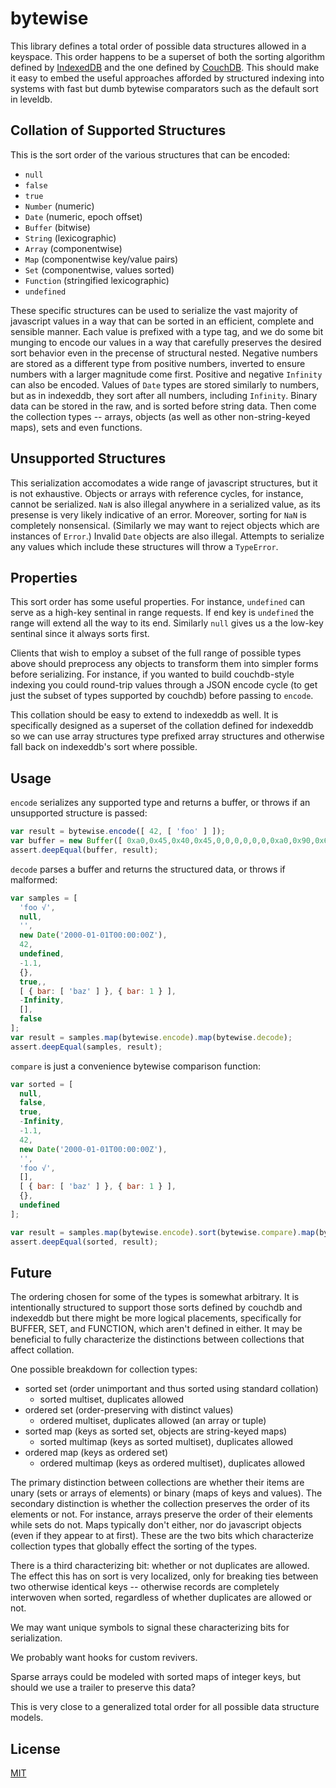 bytewise
========

This library defines a total order of possible data structures allowed in a keyspace. This order happens to be a superset of both the sorting algorithm defined by [IndexedDB](http://www.w3.org/TR/IndexedDB/#key-construct) and the one defined by [CouchDB](http://wiki.apache.org/couchdb/View_collation). This should make it easy to embed the useful approaches afforded by structured indexing into systems with fast but dumb bytewise comparators such as the default sort in leveldb.


## Collation of Supported Structures

This is the sort order of the various structures that can be encoded:

* `null`
* `false`
* `true`
* `Number` (numeric)
* `Date` (numeric, epoch offset)
* `Buffer` (bitwise)
* `String` (lexicographic)
* `Array` (componentwise)
* `Map` (componentwise key/value pairs)
* `Set` (componentwise, values sorted)
* `Function` (stringified lexicographic)
* `undefined`


These specific structures can be used to serialize the vast majority of javascript values in a way that can be sorted in an efficient, complete and sensible manner. Each value is prefixed with a type tag, and we do some bit munging to encode our values in a way that carefully preserves the desired sort behavior even in the precense of structural nested. Negative numbers are stored as a different type from positive numbers, inverted to ensure numbers with a larger magnitude come first. Positive and negative `Infinity` can also be encoded. Values of `Date` types are stored similarly to numbers, but as in indexeddb, they sort after all numbers, including `Infinity`. Binary data can be stored in the raw, and is sorted before string data. Then come the collection types -- arrays, objects (as well as other non-string-keyed maps), sets and even functions.


## Unsupported Structures

This serialization accomodates a wide range of javascript structures, but it is not exhaustive. Objects or arrays with reference cycles, for instance, cannot be serialized. `NaN` is also illegal anywhere in a serialized value, as its presense is very likely indicative of an error. Moreover, sorting for `NaN` is completely nonsensical. (Similarly we may want to reject objects which are instances of `Error`.) Invalid `Date` objects are also illegal. Attempts to serialize any values which include these structures will throw a `TypeError`.


## Properties

This sort order has some useful properties. For instance, `undefined` can serve as a high-key sentinal in range requests. If end key is `undefined` the range will extend all the way to its end. Similarly `null` gives us a the low-key sentinal since it always sorts first.

Clients that wish to employ a subset of the full range of possible types above should preprocess any objects to transform them into simpler forms before serializing. For instance, if you wanted to build couchdb-style indexing you could round-trip values through a JSON encode cycle (to get just the subset of types supported by couchdb) before passing to `encode`.

This collation should be easy to extend to indexeddb as well. It is specifically designed as a superset of the collation defined for indexeddb so we can use array structures type prefixed array structures and otherwise fall back on indexeddb's sort where possible.


## Usage

`encode` serializes any supported type and returns a buffer, or throws if an unsupported structure is passed:
  
  ``` js
  var result = bytewise.encode([ 42, [ 'foo' ] ]);
  var buffer = new Buffer([ 0xa0,0x45,0x40,0x45,0,0,0,0,0,0,0xa0,0x90,0x67,0x70,0x70,0,0,0 ]);
  assert.deepEqual(buffer, result);
  ```


`decode` parses a buffer and returns the structured data, or throws if malformed:
  
  ``` js
  var samples = [
    'foo √',
    null,
    '',
    new Date('2000-01-01T00:00:00Z'),
    42,
    undefined,
    -1.1,
    {},
    true,,
    [ { bar: [ 'baz' ] }, { bar: 1 } ],
    -Infinity,
    [],
    false
  ];
  var result = samples.map(bytewise.encode).map(bytewise.decode);
  assert.deepEqual(samples, result);
  ```


`compare` is just a convenience bytewise comparison function:

  ``` js
  var sorted = [
    null,
    false,
    true,
    -Infinity,
    -1.1,
    42,
    new Date('2000-01-01T00:00:00Z'),
    '',
    'foo √',
    [],
    [ { bar: [ 'baz' ] }, { bar: 1 } ],
    {},
    undefined
  ];

  var result = samples.map(bytewise.encode).sort(bytewise.compare).map(bytewise.decode);
  assert.deepEqual(sorted, result);
  ```


## Future

The ordering chosen for some of the types is somewhat arbitrary. It is intentionally structured to support those sorts defined by couchdb and indexeddb but there might be more logical placements, specifically for BUFFER, SET, and FUNCTION, which aren't defined in either. It may be beneficial to fully characterize the distinctions between collections that affect collation.
  
One possible breakdown for collection types:

* sorted set (order unimportant and thus sorted using standard collation)
  * sorted multiset, duplicates allowed
* ordered set (order-preserving with distinct values)
  * ordered multiset, duplicates allowed (an array or tuple)
* sorted map (keys as sorted set, objects are string-keyed maps)
  * sorted multimap (keys as sorted multiset), duplicates allowed
* ordered map (keys as ordered set)
  * ordered multimap (keys as ordered multiset), duplicates allowed

The primary distinction between collections are whether their items are unary (sets or arrays of elements) or binary (maps of keys and values). The secondary distinction is whether the collection preserves the order of its elements or not. For instance, arrays preserve the order of their elements while sets do not. Maps typically don't either, nor do javascript objects (even if they appear to at first). These are the two bits which characterize collection types that globally effect the sorting of the types.

There is a third characterizing bit: whether or not duplicates are allowed. The effect this has on sort is very localized, only for breaking ties between two otherwise identical keys -- otherwise records are completely interwoven when sorted, regardless of whether duplicates are allowed or not.

We may want unique symbols to signal these characterizing bits for serialization.

We probably want hooks for custom revivers.

Sparse arrays could be modeled with sorted maps of integer keys, but should we use a trailer to preserve this data?

This is very close to a generalized total order for all possible data structure models.


## License

[MIT](http://deanlandolt.mit-license.org/)

